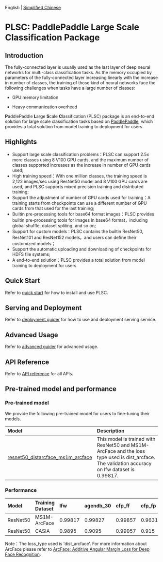 English | [Simplified Chinese](./README_zh.md)
# PLSC: PaddlePaddle Large Scale Classification Package

## Introduction
The fully-connected layer is usually used as the last layer of deep neural networks for multi-class classification tasks. As the memory occupied by parameters of the fully-connected layer increasing linearly with the increase in number of classes, the training of those kind of neural networks face the following challenges when tasks have a large number of classes:

* GPU memory limitation

* Heavy communication overhead

**P**addlePaddle **L**arge **S**cale **C**lassification (PLSC) package is an end-to-end solution for large scale classification tasks based on [PaddlePaddle](https://github.com/PaddlePaddle/Paddle), which provides a total solution from model training to deployment for users.

## Highlights
* Support large scale classification problems：PLSC can support 2.5x more classes using 8 V100 GPU cards, and the maximum number of classes supported increases as the increase in number of GPU cards used;
* High training speed：With one million classes, the training speed is 2,122 images/sec using ResNet50 model and 8 V100 GPU cards are used, and PLSC supports mixed precision training and distributed training;
* Support the adjustment of number of GPU cards used for training：A training starts from checkpoints can use a different number of GPU cards from that used for the last training;
* Builtin pre-precessing tools for base64 format images：PLSC provides builtin pre-processing tools for images in base64 format，including global shuffle, dataset spliting, and so on;
* Support for custom models：PLSC contains the builtin ResNet50, ResNet101 and ResNet152 models，and users can define their customized models；
* Support the automatic uploading and downloading of checkpoints for HDFS file systems;
* A end-to-end solution：PLSC provides a total solution from model training to deployment for users.

## Quick Start
Refer to [quick start](docs/source/md/quick_start_en.md) for how to install and use PLSC.

## Serving and Deployment
Refer to [deployment guider](docs/source/md/serving_en.md) for how to use and deployment serving service.

## Advanced Usage
Refer to [advanced guider](docs/source/md/advanced_en.md) for advanced usage.

## API Reference
Refer to [API reference](docs/source/md/api_reference_en.md) for all APIs.

## Pre-trained model and performance

### Pre-trained model

We provide the following pre-trained model for users to fine-tuning their models.

| Model            | Description          |
| :--------------- | :------------- |
| [resnet50_distarcface_ms1m_arcface](https://plsc.bj.bcebos.com/pretrained_model/resnet50_distarcface_ms1mv2.tar.gz) | This model is trained with ResNet50 and MS1M-ArcFace and the loss type used is dist_arcface. The validation accuracy on lfw dataset is 0.99817. | 

### Performance

| Model            | Training Dataset | lfw      | agendb_30 | cfp_ff   | cfp_fp |
| :--------------- | :------------- | :------ | :-----     | :------ | :----  |
| ResNet50         | MS1M-ArcFace   | 0.99817 | 0.99827    | 0.99857 | 0.96314 |
| ResNet50         | CASIA          | 0.9895  | 0.9095     | 0.99057 | 0.915 |

Note：The loss_type used is 'dist_arcface'. For more information about ArcFace please refer to  [ArcFace: Additive Angular Margin Loss for Deep Face Recognition](https://arxiv.org/abs/1801.07698).
